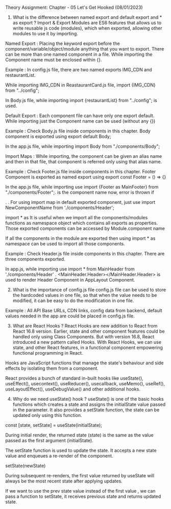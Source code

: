 Theory Assignment: Chapter - 05 Let's Get Hooked (08/01/2023)
1. What is the difference between named export and default export and * as export ?
Import & Export Modules are ES6 features that allows us to write reusable js code (modules), which when exported, allowing other modules to use it by importing.

Named Export : Placing the keyword export before the component/variable/object/module anything that you want to export. There can be more than one named component in a file. While importing the Component name must be enclosed within {}.

Example : In config.js file, there are two named exports IMG_CDN and restaurantList.

While importing IMG_CDN in ReastaurantCard.js file, import {IMG_CDN} from "../config";

In Body.js file, while importing import {restaurantList} from "../config"; is used.

Default Export : Each component file can have only one export default. While importing just the Component name can be used (without any {})

Example : Check Body.js file inside components in this chapter. Body component is exported using export default Body;

In the app.js file, while importing import Body from "./components/Body";

Import Maps : While importing, the component can be given an alias name and then in that file, that component is referred only using that alias name.

Example : Check Footer.js file inside components in this chapter. Footer Component is exported as named export using export const Footer = () => {}

In the app.js file, while importing use import {Footer as MainFooter} from "./components/Footer";. is the component name now, error is thrown if

. .
For using import map in default exported component, just use import NewComponentName from './components/Header';

import * as It is useful when we import all the components/modules functions as namespace object which contains all exports as properties. Those exported components can be accessed by Module.component name

If all the components in the module are exported then using import * as namespace can be used to import all those components.

Example : Check Header.js file inside components in this chapter. There are three components exported.

In app.js, while importing use import * from MainHeader from './components/Header' . <MainHeader.Header></MainHeader.Header> is used to render Header Component in AppLayout Component.

2. What is the importance of config.js file
config.js file can be used to store the hardcoded values in one file, so that when the value needs to be modified, it can be easy to do the modification in one file.

Example : All API Base URLs, CDN links, config data from backend, default values needed in the app are could be placed in config.js file.

3. What are React Hooks ?
React Hooks are new addition to React from React 16.8 version. Earlier, state and other component features could be handled only using Class Components. But with version 16.8, React introduced a new pattern called Hooks. With React Hooks, we can use state, and other React features, in a functional component empowering functional programming in React.

Hooks are JavaScript functions that manage the state's behaviour and side effects by isolating them from a component.

React provides a bunch of standard in-built hooks like useState(), useEffect(), usecontext(), useReducer(), usecallback, useMemo(), useRef(), useLayoutEffect(), useDebugValue() and other additional hooks.

4. Why do we need useState() hook ?
useState() is one of the basic hooks functions which creates a state and assigns the initialState value passed in the parameter. It also provides a setState function, the state can be updated only using this function.

const [state, setState] = useState(initialState);

During initial render, the returned state (state) is the same as the value passed as the first argument (initialState).

The setState function is used to update the state. It accepts a new state value and enqueues a re-render of the component.

setState(newState)

During subsequent re-renders, the first value returned by useState will always be the most recent state after applying updates.

If we want to use the prev state value instead of the first value , we can pass a function to setState, it receives previous state and returns updated state.